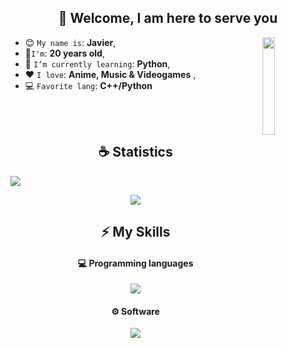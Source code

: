 <h2 align="center">👋 Welcome, I am here to serve you</h2>

<img align='right' src='https://github-readme-stats.vercel.app/api/top-langs/?username=4lehh&theme=radical' width='20%'>  

* 😊 `My name is`: **Javier**,
* 🥸`I'm`: **20 years old**,
* 👾 `I’m currently learning`: **Python**,
* ❤️ `I love`: **Anime, Music & Videogames**  ,
* 💻 `Favorite lang`: **C++/Python**

<br/>
<br/>

<h2 align="center">☕ Statistics</h2>

![](https://github-readme-activity-graph.vercel.app/graph?username=4lehh&theme=react-dark)

<p align="center">
    <img src="https://github-profile-trophy.vercel.app/?username=4lehh&theme=tokyonight"/>
</p>

<h2 align="center">⚡ My Skills</h2>

<h4 align="center">💻 Programming languages</h4>

<p align="center">
  <a href="https://skillicons.dev">
    <img src="https://skillicons.dev/icons?i=c,java,py,cpp,django,bash&perline=12" />
  </a>
</p>

<h4 align="center">⚙ Software</h4>

<p align="center">
  <a href="https://skillicons.dev">
    <img src="https://skillicons.dev/icons?i=git,github,vscode,idea,linux,markdown,latex&perline=12" />
  </a>
</p>
